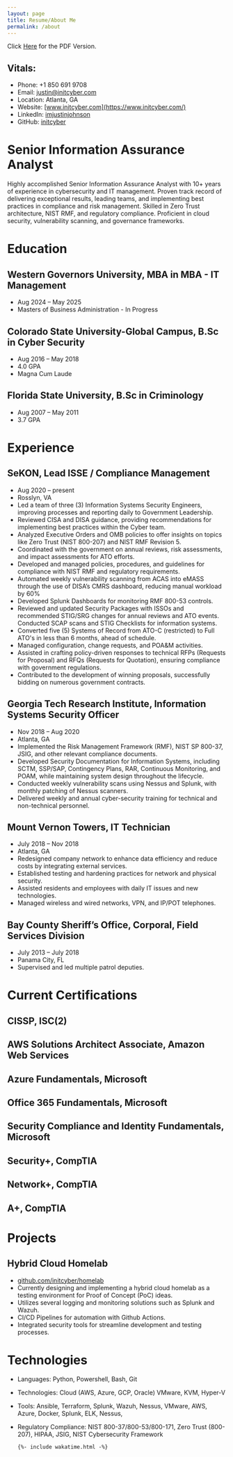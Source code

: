 ```yaml
---
layout: page
title: Resume/About Me
permalink: /about
---
```

Click [Here](https://drive.google.com/file/d/170v8y3_r4q9w6pW2mYf5oOaV0eLhK-tI/view?usp=sharing) for the PDF Version.

## Vitals:
- Phone: +1 850 691 9708
- Email: [justin@initcyber.com](mailto:justin@initcyber.com)
- Location: Atlanta, GA
- Website: [www.initcyber.com](https://www.initcyber.com/)
- LinkedIn: [imjustinjohnson](https://linkedin.com/in/imjustinjohnson)
- GitHub: [initcyber](https://github.com/initcyber)


# Senior Information Assurance Analyst

Highly accomplished Senior Information Assurance Analyst with 10+ years of experience in cybersecurity and IT management. Proven track record of delivering exceptional results, leading teams, and implementing best practices in compliance and risk management. Skilled in Zero Trust architecture, NIST RMF, and regulatory compliance. Proficient in cloud security, vulnerability scanning, and governance frameworks.

# Education

## Western Governors University, MBA in MBA - IT Management

- Aug 2024 – May 2025
- Masters of Business Administration - In Progress

## Colorado State University-Global Campus, B.Sc in Cyber Security

- Aug 2016 – May 2018
- 4.0 GPA
- Magna Cum Laude

## Florida State University, B.Sc in Criminology

- Aug 2007 – May 2011
- 3.7 GPA

# Experience

## SeKON, Lead ISSE / Compliance Management

- Aug 2020 – present
- Rosslyn, VA
- Led a team of three (3) Information Systems Security Engineers, improving processes and reporting daily to Government Leadership.
- Reviewed CISA and DISA guidance, providing recommendations for implementing best practices within the Cyber team.
- Analyzed Executive Orders and OMB policies to offer insights on topics like Zero Trust (NIST 800-207) and NIST RMF Revision 5.
- Coordinated with the government on annual reviews, risk assessments, and impact assessments for ATO efforts.
- Developed and managed policies, procedures, and guidelines for compliance with NIST RMF and regulatory requirements.
- Automated weekly vulnerability scanning from ACAS into eMASS through the use of DISA’s CMRS dashboard, reducing manual workload by 60%
- Developed Splunk Dashboards for monitoring RMF 800-53 controls.
- Reviewed and updated Security Packages with ISSOs and recommended STIG/SRG changes for annual reviews and ATO events. Conducted SCAP scans and STIG Checklists for information systems.
- Converted five (5) Systems of Record from ATO-C (restricted) to Full ATO's in less than 6 months, ahead of schedule.
- Managed configuration, change requests, and POA&M activities.
- Assisted in crafting policy-driven responses to technical RFPs (Requests for Proposal) and RFQs (Requests for Quotation), ensuring compliance with government regulations.
- Contributed to the development of winning proposals, successfully bidding on numerous government contracts.

## Georgia Tech Research Institute, Information Systems Security Officer

- Nov 2018 – Aug 2020
- Atlanta, GA
- Implemented the Risk Management Framework (RMF), NIST SP 800-37, JSIG, and other relevant compliance documents.
- Developed Security Documentation for Information Systems, including SCTM, SSP/SAP, Contingency Plans, RAR, Continuous Monitoring, and POAM, while maintaining system design throughout the lifecycle.
- Conducted weekly vulnerability scans using Nessus and Splunk, with monthly patching of Nessus scanners.
- Delivered weekly and annual cyber-security training for technical and non-technical personnel.

## Mount Vernon Towers, IT Technician

- July 2018 – Nov 2018
- Atlanta, GA
- Redesigned company network to enhance data efficiency and reduce costs by integrating external services.
- Established testing and hardening practices for network and physical security.
- Assisted residents and employees with daily IT issues and new technologies.
- Managed wireless and wired networks, VPN, and IP/POT telephones.

## Bay County Sheriff’s Office, Corporal, Field Services Division

- July 2013 – July 2018
- Panama City, FL
- Supervised and led multiple patrol deputies.

# Current Certifications

## CISSP, ISC(2)


## AWS Solutions Architect Associate, Amazon Web Services


## Azure Fundamentals, Microsoft


## Office 365 Fundamentals, Microsoft


## Security Compliance and Identity Fundamentals, Microsoft


## Security+, CompTIA


## Network+, CompTIA


## A+, CompTIA


# Projects

## Hybrid Cloud Homelab

- [github.com/initcyber/homelab](https://github.com/initcyber/homelab)
- Currently designing and implementing a hybrid cloud homelab as a testing environment for Proof of Concept (PoC) ideas.
- Utilizes several logging and monitoring solutions such as Splunk and Wazuh.
- CI/CD Pipelines for automation with Github Actions.
- Integrated security tools for streamline development and testing processes.

# Technologies

- Languages: Python, Powershell, Bash, Git
- Technologies: Cloud (AWS, Azure, GCP, Oracle) VMware, KVM, Hyper-V
- Tools: Ansible, Terraform, Splunk, Wazuh, Nessus, VMware, AWS, Azure, Docker, Splunk, ELK, Nessus,
- Regulatory Compliance: NIST 800-37/800-53/800-171, Zero Trust (800-207), HIPAA, JSIG, NIST Cybersecurity Framework

      {%- include wakatime.html -%}
